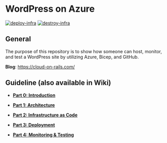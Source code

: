 # WordPress on Azure

[![deploy-infra](https://github.com/christosgalano/WordPress-on-Azure/actions/workflows/deploy.yaml/badge.svg?branch=main)](https://github.com/christosgalano/WordPress-on-Azure/actions/workflows/deploy.yaml)
[![destroy-infra](https://github.com/christosgalano/WordPress-on-Azure/actions/workflows/destroy.yaml/badge.svg?branch=main)](https://github.com/christosgalano/WordPress-on-Azure/actions/workflows/destroy.yaml)

## General

The purpose of this repository is to show how someone can host, monitor, and test a WordPress site by utilizing Azure, Bicep, and GitHub.

**Blog**: <https://cloud-on-rails.com/>

## Guideline (also available in Wiki)

* [**Part 0: Introduction**](docs/Part-0-Introduction.md)

* [**Part 1: Architecture**](docs/Part-1-Architecture.md)

* [**Part 2: Infrastructure as Code**](docs/Part-2-IaC.md)

* [**Part 3: Deployment**](docs/Part-3-Deployment.md)

* [**Part 4: Monitoring & Testing**](docs/Part-4-Monitoring-and-Testing.md)
